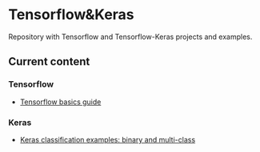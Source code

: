 # Tensorflow&Keras

Repository with Tensorflow and Tensorflow-Keras projects and examples. 

## Current content

### Tensorflow
* [Tensorflow basics guide](https://github.com/Sampayob/Tensorflow-Keras/blob/master/Tensorflow/Tensorflow-%20Basics-Linear%20regressionclassification-Estimators-DNN.ipynb) 

### Keras
* [Keras classification examples: binary and multi-class](https://github.com/Sampayob/Tensorflow-Keras/blob/master/Keras/Keras%20binary%20and%20multiclass%20classification%20examples.ipynb) 
